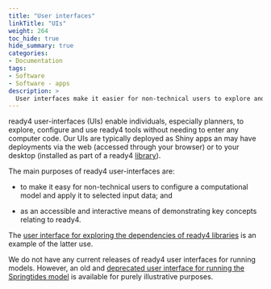 ```yaml
---
title: "User interfaces"
linkTitle: "UIs"
weight: 264
toc_hide: true
hide_summary: true
categories: 
- Documentation
tags:
- Software
- Software - apps
description: >
  User interfaces make it easier for non-technical users to explore and use ready4 models.
---
```


ready4 user-interfaces (UIs) enable individuals, especially planners, to explore, configure and use ready4 tools without needing to enter any computer code. Our UIs are typically deployed as Shiny apps an may have deployments via the web (accessed through your browser) or to your desktop (installed as part of a ready4 [library](../libraries/)). 

The main purposes of ready4 user-interfaces are:

- to make it easy for non-technical users to configure a computational model and apply it to selected input data; and

- as an accessible and interactive means of demonstrating key concepts relating to ready4.

The [user interface for exploring the dependencies of ready4 libraries](../libraries/dependencies/) is an example of the latter use.

We do not have any current releases of ready4 user interfaces for running models. However, an old and [deprecated user interface for running the Springtides model](../../../analyses/decision-aids/springtides-app/) is available for purely illustrative purposes.